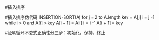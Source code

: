 #插入排序

#插入排序伪代码
INSERTION-SORT(A)
		for j = 2 to A.length
		    key = A[j]
			i = j -1
			while i > 0 and A[i] > key
			    A[i + 1] = A[i]
				i = i -1
		    A[i + 1] = key

#证明循环不变式正确性分三步：初始化，保持，终止


